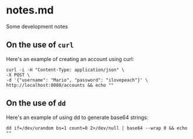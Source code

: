 # notes.md
Some development notes

## On the use of `curl`
Here's an example of creating an account using curl:

    curl -i -H "Content-Type: application/json" \
    -X POST \
    -d '{"username": "Mario", "password": "ilovepeach"}' \
    http://localhost:8080/accounts && echo ""

## On the use of `dd`
Here's an example of using dd to generate base64 strings:

    dd if=/dev/urandom bs=1 count=8 2>/dev/null | base64 --wrap 0 && echo ""
